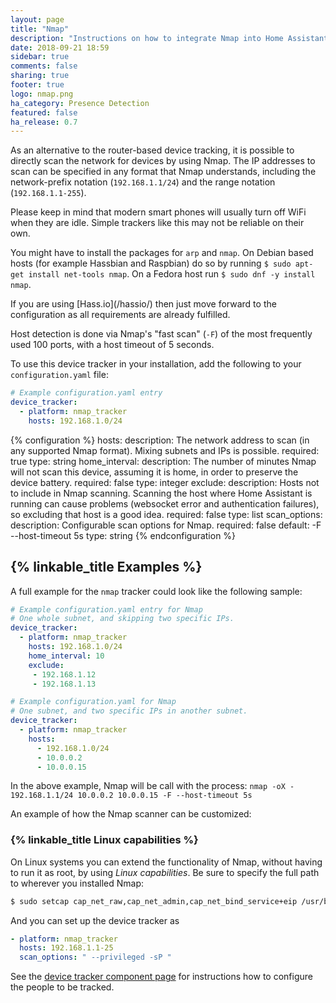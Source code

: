 ```yaml
---
layout: page
title: "Nmap"
description: "Instructions on how to integrate Nmap into Home Assistant."
date: 2018-09-21 18:59
sidebar: true
comments: false
sharing: true
footer: true
logo: nmap.png
ha_category: Presence Detection
featured: false
ha_release: 0.7
---
```



As an alternative to the router-based device tracking, it is possible to directly scan the network for devices by using Nmap. The IP addresses to scan can be specified in any format that Nmap understands, including the network-prefix notation (`192.168.1.1/24`) and the range notation (`192.168.1.1-255`).

<p class='note'>
  Please keep in mind that modern smart phones will usually turn off WiFi when they are idle. Simple trackers like this may not be reliable on their own.
</p>

You might have to install the packages for `arp` and `nmap`. On Debian based hosts (for example Hassbian and Raspbian) do so by running `$ sudo apt-get install net-tools nmap`. On a Fedora host run `$ sudo dnf -y install nmap`.

<p class='note'>
If you are using [Hass.io](/hassio/) then just move forward to the configuration as all requirements are already fulfilled.
</p>

Host detection is done via Nmap's "fast scan" (`-F`) of the most frequently used 100 ports, with a host timeout of 5 seconds.

To use this device tracker in your installation, add the following to your `configuration.yaml` file:

```yaml
# Example configuration.yaml entry
device_tracker:
  - platform: nmap_tracker
    hosts: 192.168.1.0/24
```

{% configuration %}
hosts:
  description: The network address to scan (in any supported Nmap format). Mixing subnets and IPs is possible.
  required: true
  type: string
home_interval:
  description: The number of minutes Nmap will not scan this device, assuming it is home, in order to preserve the device battery.
  required: false
  type: integer
exclude:
  description: Hosts not to include in Nmap scanning. Scanning the host where Home Assistant is running can cause problems (websocket error and authentication failures), so excluding that host is a good idea.
  required: false
  type: list
scan_options:
  description: Configurable scan options for Nmap.
  required: false
  default: -F --host-timeout 5s
  type: string
{% endconfiguration %}

## {% linkable_title Examples %}

A full example for the `nmap` tracker could look like the following sample:

```yaml
# Example configuration.yaml entry for Nmap
# One whole subnet, and skipping two specific IPs.
device_tracker:
  - platform: nmap_tracker
    hosts: 192.168.1.0/24
    home_interval: 10
    exclude:
     - 192.168.1.12
     - 192.168.1.13
```

```yaml
# Example configuration.yaml for Nmap
# One subnet, and two specific IPs in another subnet.
device_tracker:
  - platform: nmap_tracker
    hosts:
      - 192.168.1.0/24
      - 10.0.0.2
      - 10.0.0.15
```
In the above example, Nmap will be call with the process:
`nmap -oX - 192.168.1.1/24 10.0.0.2 10.0.0.15 -F --host-timeout 5s`

An example of how the Nmap scanner can be customized:

### {% linkable_title Linux capabilities %}

On Linux systems you can extend the functionality of Nmap, without having to run it as root, by using *Linux capabilities*. Be sure to specify the full path to wherever you installed Nmap:

```bash
$ sudo setcap cap_net_raw,cap_net_admin,cap_net_bind_service+eip /usr/bin/nmap
```

And you can set up the device tracker as
```yaml
- platform: nmap_tracker
  hosts: 192.168.1.1-25
  scan_options: " --privileged -sP "
```

See the [device tracker component page](/components/device_tracker/) for instructions how to configure the people to be tracked.
